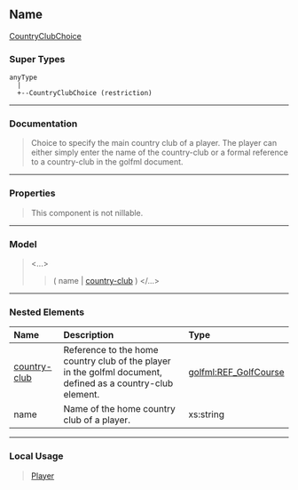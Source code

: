 ## Name ##

[CountryClubChoice](CCountryClubChoice.md)
### Super Types ###
```
anyType
  |
  +--CountryClubChoice (restriction)
```


---


### Documentation ###


> Choice to specify the main country club of a player. The player can either simply enter the name of the country-club or
> a formal reference to a country-club in the golfml document.


---



### Properties ###

> This component is not nillable.

---


### Model ###

> <...>
> > ( name | [country-club](CREF_GolfCourse.md) )
> > </...>

---


### Nested Elements ###

| **Name** | **Description** | **Type** |
|:---------|:----------------|:---------|
| [country-club](CREF_GolfCourse.md) |  					Reference to the home country club of the player in the golfml document, defined as a country-club element.				 | [golfml:REF\_GolfCourse](CREF_GolfCourse.md) |
| name     |  					Name of the home country club of a player.				 | xs:string |


---


### Local Usage ###

> [Player](CPlayer.md)